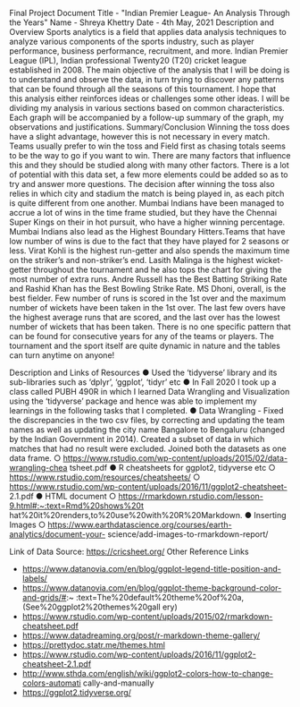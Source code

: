 Final Project Document
Title - "Indian Premier League- An Analysis Through the Years" Name - Shreya Khettry
Date - 4th May, 2021
Description and Overview
Sports analytics is a field that applies data analysis techniques to analyze various components of the sports industry, such as player performance, business performance, recruitment, and more. Indian Premier League (IPL), Indian professional Twenty20 (T20) cricket league established in 2008. The main objective of the analysis that I will be doing is to understand and observe the data, in turn trying to discover any patterns that can be found through all the seasons of this tournament. I hope that this analysis either reinforces ideas or challenges some other ideas. I will be dividing my analysis in various sections based on common characteristics. Each graph will be accompanied by a follow-up summary of the graph, my observations and justifications.
Summary/Conclusion
Winning the toss does have a slight advantage, however this is not necessary in every match. Teams usually prefer to win the toss and Field first as chasing totals seems to be the way to go if you want to win. There are many factors that influence this and they should be studied along with many other factors. There is a lot of potential with this data set, a few more elements could be added so as to try and answer more questions. The
 decision after winning the toss also relies in which city and stadium the match is being played in, as each pitch is quite different from one another.
Mumbai Indians have been managed to accrue a lot of wins in the time frame studied, but they have the Chennai Super Kings on their in hot pursuit, who have a higher winning percentage. Mumbai Indians also lead as the Highest Boundary Hitters.Teams that have low number of wins is due to the fact that they have played for 2 seasons or less.
Virat Kohli is the highest run-getter and also spends the maximum time on the striker’s and non-striker’s end. Lasith Malinga is the highest wicket-getter throughout the tournament and he also tops the chart for giving the most number of extra runs. Andre Russell has the Best Batting Striking Rate and Rashid Khan has the Best Bowling Strike Rate. MS Dhoni, overall, is the best fielder.
Few number of runs is scored in the 1st over and the maximum number of wickets have been taken in the 1st over. The last few overs have the highest average runs that are scored, and the last over has the lowest number of wickets that has been taken.
There is no one specific pattern that can be found for consecutive years for any of the teams or players. The tournament and the sport itself are quite dynamic in nature and the tables can turn anytime on anyone!

 Description and Links of Resources
● Used the ‘tidyverse’ library and its sub-libraries such as ‘dplyr’, ‘ggplot’, ‘tidyr’ etc
● In Fall 2020 I took up a class called PUBH 490R in which I learned Data Wrangling and Visualization using the ‘tidyverse’ package and hence was able to
implement my learnings in the following tasks that I completed.
● Data Wrangling - Fixed the discrepancies in the two csv files, by correcting and updating the team names as well as updating the city name Bangalore to Bengaluru (changed by the Indian Government in 2014). Created a subset of data in which matches that had no result were excluded. Joined both the
datasets as one data frame.
○ https://www.rstudio.com/wp-content/uploads/2015/02/data-wrangling-chea
tsheet.pdf
● R cheatsheets for ggplot2, tidyverse etc
○ https://www.rstudio.com/resources/cheatsheets/
○ https://www.rstudio.com/wp-content/uploads/2016/11/ggplot2-cheatsheet-
2.1.pdf
● HTML document
○ https://rmarkdown.rstudio.com/lesson-9.html#:~:text=Rmd%20shows%20t
hat%20it%20renders,to%20use%20with%20R%20Markdown.
● Inserting Images
○ https://www.earthdatascience.org/courses/earth-analytics/document-your- science/add-images-to-rmarkdown-report/
         
Link of Data Source: https://cricsheet.org/
Other Reference Links
- https://www.datanovia.com/en/blog/ggplot-legend-title-position-and-labels/
- https://www.datanovia.com/en/blog/ggplot-theme-background-color-and-grids/#:~ :text=The%20default%20theme%20of%20a,(See%20ggplot2%20themes%20gall
ery)
- https://www.rstudio.com/wp-content/uploads/2015/02/rmarkdown-cheatsheet.pdf
- https://www.datadreaming.org/post/r-markdown-theme-gallery/
- https://prettydoc.statr.me/themes.html
- https://www.rstudio.com/wp-content/uploads/2016/11/ggplot2-cheatsheet-2.1.pdf
- http://www.sthda.com/english/wiki/ggplot2-colors-how-to-change-colors-automati
cally-and-manually
- https://ggplot2.tidyverse.org/
